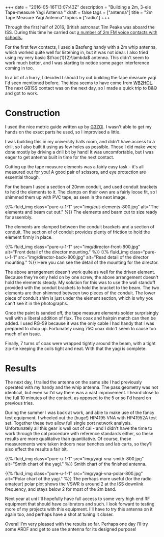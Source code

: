 +++
date = "2016-05-16T13:07:43Z"
description = "Building a 2m, 3-ele Tape-measure Yagi Antenna "
draft = false
tags = ["antenna"]
title = "2m Tape Measure Yagi Antenna"
topics = ["radio"]
+++

Through the first half of 2016, British astronaut Tim Peake was aboard the
ISS. During this time he carried out [a number of 2m FM voice contacts with
schools.](https://principia.ariss.org/schools/).

For the first few contacts, I used a Baofeng handy with a 2m whip antenna,
which worked quite well for listening in, but it was not ideal. I also tried
using my very basic $\frac{1}{2}\lambda$ antenna. This didn't seem to work
much better, and I was starting to notice some pager interference coming in
too.

In a bit of a hurry, I decided I should try out building the tape measure yagi
I'd seen mentioned before. The idea seems to have come from
[WB2HOL](http://theleggios.net/wb2hol/projects/rdf/tape_bm.htm). The next
GB1SS contact was on the next day, so I made a quick trip to B&Q and got to
work.

# Construction

I used the nice metric guide written up by
[G3ZOI](http://open-circuit.co.uk/wp/wb-yagi/). I wasn't able to get my hands
on the exact parts he used, so I improvised a little.

I was building this in my university halls room, and didn't have access to a
drill, so I also built it using as few holes as possible. Those I did make
were done mostly by driving a drill bit by hand! It was uncomfortable, but I
was eager to get antenna built in time for the next contact.

Cutting up the tape measure elements was a fairly easy task - it's all
measured out for you! A good pair of scissors, and eye protection are
essential though.

For the beam I used a section of 20mm conduit, and used conduit brackets to
hold the elements to it. The clamps on their own are a fairly loose fit, so I
shimmed them up with PVC tape, as seen in the next image.

{{% fluid_img class="pure-u-1-1" src="img/cut-elements-800.jpg" alt="The elements and beam cut out." %}}
The elements and beam cut to size ready for assembly.

The elements are clamped between the conduit brackets and a section of
conduit. The section of of conduit provides plenty of friction to hold the
element firmly in place.

{{% fluid_img class="pure-u-1-1" src="img/director-front-800.jpg" alt="Front detail of the director mounting." %}}
{{% fluid_img class="pure-u-1-1" src="img/director-back-800.jpg" alt="Read detail of the director mounting." %}}
Here you can see the detail of the mounting for the director.

The above arrangement doesn't work quite as well for the driven element.
Because they're only held on by one screw, the above arrangement doesn't hold
the elements steady. My solution for this was to use the wall standoff
provided with the conduit brackets to hold the bracket to the beam. The two
elements are then shimmed between two pieces of the conduit. The lower piece
of conduit shim is just under the element section, which is why you can't see
it in the photographs.

Once the paint is sanded off, the tape measure elements solder surprisingly
well with a liberal addition of flux. The coax and hairpin match can then be
added. I used RG-59 because it was the only cable I had handy that I was
prepared to chop up. Fortunately using 75Ω coax didn't seem to cause too much
of an issue.

Finally, 7 turns of coax were wrapped tightly around the beam, with a tight
zip-tie keeping the coils tight and neat. With that the yagi is complete.

# Results

The next day, I trailed the antenna on the same site I had previously operated
with my handy and the whip antenna. The pass geometry was not identical, but
even so I'd say there was a vast improvement. I heard close to the full 10
minutes of the contact, as opposed to the 5 or so I'd heard on previous
tries.

During the summer I was back at work, and able to make use of the fancy test
equipment. I wheeled out the (huge!) HP4195 VNA with HP41952A test set.
Together these two allow full single port network analysis. Unfortunately all
this gear is well out of cal - and I didn't have the time to work through the
cal procedure with reference standards either, so these results are more
qualitative than quantitative. Of course, these measurements were taken
indoors near benches and lab carts, so they'll also effect the results a fair
bit.

{{% fluid_img class="pure-u-1-1" src="img/yagi-vna-smith-800.jpg" alt="Smith chart of the yagi." %}}
Smith chart of the finished antenna.

{{% fluid_img class="pure-u-1-1" src="img/yagi-vna-polar-800.jpg" alt="Polar chart of the yagi." %}}
The perhaps more useful (for the radio amateur) polar plot shows the VSWR is
around 2 at the ISS downlink frequency, and stays below 2 for most of the 2m
band.

Next year at uni I'll hopefully have full access to some very high end RF
equipment that should have calibrators and such. I look forward to testing
more of my projects with this equipment. I'll have to try this antenna on it
again too, and perhaps have a shot at tuning it closer.

Overall I'm very pleased with the results so far. Perhaps one day I'll try
some ARDF and get to use the antenna for its designed purpose!

